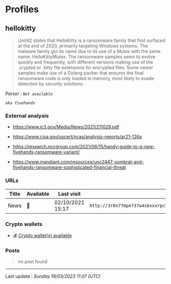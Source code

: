 # Profiles

## **hellokitty**

> Unit42 states that HelloKitty is a ransomware family that first surfaced at the end of 2020, primarily targeting Windows systems. The malware family got its name due to its use of a Mutex with the same name: HelloKittyMutex. The ransomware samples seem to evolve quickly and frequently, with different versions making use of the .crypted or .kitty file extensions for encrypted files. Some newer samples make use of a Golang packer that ensures the final ransomware code is only loaded in memory, most likely to evade detection by security solutions.

_Parser : `Not available`_

_`aka fivehands`_

### External analysis
- https://www.ic3.gov/Media/News/2021/211029.pdf

- https://www.cisa.gov/uscert/ncas/analysis-reports/ar21-126a

- https://research.nccgroup.com/2021/06/15/handy-guide-to-a-new-fivehands-ransomware-variant/

- https://www.mandiant.com/resources/unc2447-sombrat-and-fivehands-ransomware-sophisticated-financial-threat

### URLs
| Title | Available | Last visit | fqdn | Screenshot 
|---|---|---|---|---|
| News | 🔴 | 02/10/2021 15:17 | `http://3r6n77mpe737w4sbxxxrpc5phbluv6xhtdl5ujpnlvmck5tc7blq2rqd.onion` | ❌ | 

### Crypto wallets
* 💰 <a href="/#/crypto/hellokitty.md">Crypto wallet(s) available</a>


### Posts

> no post found


 --- 


Last update : _Sunday 19/03/2023 11.07 (UTC)_
